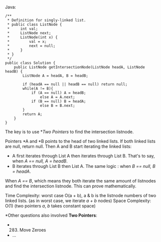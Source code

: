Java:
```
/**
 * Definition for singly-linked list.
 * public class ListNode {
 *     int val;
 *     ListNode next;
 *     ListNode(int x) {
 *         val = x;
 *         next = null;
 *     }
 * }
 */
public class Solution {
    public ListNode getIntersectionNode(ListNode headA, ListNode headB) {
        ListNode A = headA, B = headB;

        if (headA == null || headB == null) return null;
        while(A != B){
            if (A == null) A = headB;
                else A = A.next;
            if (B == null) B = headA;
                else B = B.next;
        }
        return A;
    }
}
```
The key is to use **Two Pointers* to find the intersection listnode.

Pointers *A and *B points to the head of two linked lists. If both linked lists are null, return null.
Then A and B start iterating the linked lists:
-  A first iterates through List A then iterates through List B. That's to say, when *A == null, A = headB*.
-  B iterates through List B then List A. The same logic : when *B == null, B = headA*.

When *A == B*, which means they both iterate the same amount of listnodes and find the intersection listnode. This can prove mathematically.

Time Complexity: worst case O(a + b), a & b is the listnode numbers of two linked lists. (as in worst case, we iterate *a + b* nodes)
Space Complexity: O(1) (two pointers *a*, *b* takes constant space)

*Other questions also involved **Two Pointers**:
- 283. Move Zeroes
- ...
